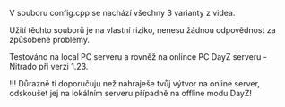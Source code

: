 V souboru config.cpp se nachází všechny 3 varianty z videa.

Užití těchto souborů je na vlastní riziko, nenesu žádnou odpovědnost za způsobené problémy.

Testováno na local PC serveru a rovněž na onlince PC DayZ serveru - Nitrado při verzi 1.23.

!!! Důrazně ti doporučuju než nahraješe tvůj výtvor na online server, odskoušet jej na lokálním serveru případně na offline modu DayZ!
